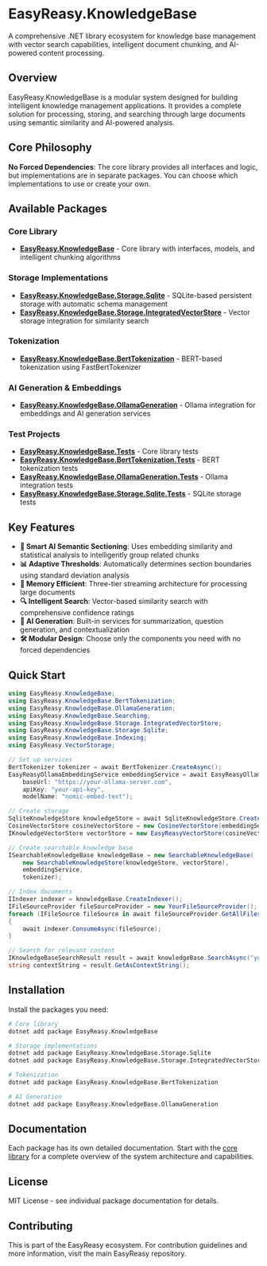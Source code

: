 # EasyReasy.KnowledgeBase

A comprehensive .NET library ecosystem for knowledge base management with vector search capabilities, intelligent document chunking, and AI-powered content processing.

## Overview

EasyReasy.KnowledgeBase is a modular system designed for building intelligent knowledge management applications. It provides a complete solution for processing, storing, and searching through large documents using semantic similarity and AI-powered analysis.

## Core Philosophy

**No Forced Dependencies**: The core library provides all interfaces and logic, but implementations are in separate packages. You can choose which implementations to use or create your own.

## Available Packages

### Core Library
- **[EasyReasy.KnowledgeBase](EasyReasy.KnowledgeBase/README.md)** - Core library with interfaces, models, and intelligent chunking algorithms

### Storage Implementations
- **[EasyReasy.KnowledgeBase.Storage.Sqlite](EasyReasy.KnowledgeBase.Storage.Sqlite/README.md)** - SQLite-based persistent storage with automatic schema management
- **[EasyReasy.KnowledgeBase.Storage.IntegratedVectorStore](EasyReasy.KnowledgeBase.Storage.IntegratedVectorStore/README.md)** - Vector storage integration for similarity search

### Tokenization
- **[EasyReasy.KnowledgeBase.BertTokenization](EasyReasy.KnowledgeBase.BertTokenization/README.md)** - BERT-based tokenization using FastBertTokenizer

### AI Generation & Embeddings
- **[EasyReasy.KnowledgeBase.OllamaGeneration](EasyReasy.KnowledgeBase.OllamaGeneration/README.md)** - Ollama integration for embeddings and AI generation services

### Test Projects
- **[EasyReasy.KnowledgeBase.Tests](EasyReasy.KnowledgeBase.Tests/)** - Core library tests
- **[EasyReasy.KnowledgeBase.BertTokenization.Tests](EasyReasy.KnowledgeBase.BertTokenization.Tests/)** - BERT tokenization tests
- **[EasyReasy.KnowledgeBase.OllamaGeneration.Tests](EasyReasy.KnowledgeBase.OllamaGeneration.Tests/)** - Ollama integration tests
- **[EasyReasy.KnowledgeBase.Storage.Sqlite.Tests](EasyReasy.KnowledgeBase.Storage.Sqlite.Tests/)** - SQLite storage tests

## Key Features

- **🧠 Smart AI Semantic Sectioning**: Uses embedding similarity and statistical analysis to intelligently group related chunks
- **📊 Adaptive Thresholds**: Automatically determines section boundaries using standard deviation analysis
- **💾 Memory Efficient**: Three-tier streaming architecture for processing large documents
- **🔍 Intelligent Search**: Vector-based similarity search with comprehensive confidence ratings
- **🤖 AI Generation**: Built-in services for summarization, question generation, and contextualization
- **🛠️ Modular Design**: Choose only the components you need with no forced dependencies

## Quick Start

```csharp
using EasyReasy.KnowledgeBase;
using EasyReasy.KnowledgeBase.BertTokenization;
using EasyReasy.KnowledgeBase.OllamaGeneration;
using EasyReasy.KnowledgeBase.Searching;
using EasyReasy.KnowledgeBase.Storage.IntegratedVectorStore;
using EasyReasy.KnowledgeBase.Storage.Sqlite;
using EasyReasy.KnowledgeBase.Indexing;
using EasyReasy.VectorStorage;

// Set up services
BertTokenizer tokenizer = await BertTokenizer.CreateAsync();
EasyReasyOllamaEmbeddingService embeddingService = await EasyReasyOllamaEmbeddingService.CreateAsync(
    baseUrl: "https://your-ollama-server.com",
    apiKey: "your-api-key",
    modelName: "nomic-embed-text");

// Create storage
SqliteKnowledgeStore knowledgeStore = await SqliteKnowledgeStore.CreateAsync("knowledge.db");
CosineVectorStore cosineVectorStore = new CosineVectorStore(embeddingService.Dimensions);
IKnowledgeVectorStore vectorStore = new EasyReasyVectorStore(cosineVectorStore);

// Create searchable knowledge base
ISearchableKnowledgeBase knowledgeBase = new SearchableKnowledgeBase(
    new SearchableKnowledgeStore(knowledgeStore, vectorStore), 
    embeddingService, 
    tokenizer);

// Index documents
IIndexer indexer = knowledgeBase.CreateIndexer();
IFileSourceProvider fileSourceProvider = new YourFileSourceProvider(); // You need to implement this
foreach (IFileSource fileSource in await fileSourceProvider.GetAllFilesAsync())
{
    await indexer.ConsumeAsync(fileSource);
}

// Search for relevant content
IKnowledgeBaseSearchResult result = await knowledgeBase.SearchAsync("your query", maxSearchResultsCount: 10);
string contextString = result.GetAsContextString();
```

## Installation

Install the packages you need:

```bash
# Core library
dotnet add package EasyReasy.KnowledgeBase

# Storage implementations
dotnet add package EasyReasy.KnowledgeBase.Storage.Sqlite
dotnet add package EasyReasy.KnowledgeBase.Storage.IntegratedVectorStore

# Tokenization
dotnet add package EasyReasy.KnowledgeBase.BertTokenization

# AI Generation
dotnet add package EasyReasy.KnowledgeBase.OllamaGeneration
```

## Documentation

Each package has its own detailed documentation. Start with the [core library](EasyReasy.KnowledgeBase/README.md) for a complete overview of the system architecture and capabilities.

## License

MIT License - see individual package documentation for details.

## Contributing

This is part of the EasyReasy ecosystem. For contribution guidelines and more information, visit the main EasyReasy repository.
